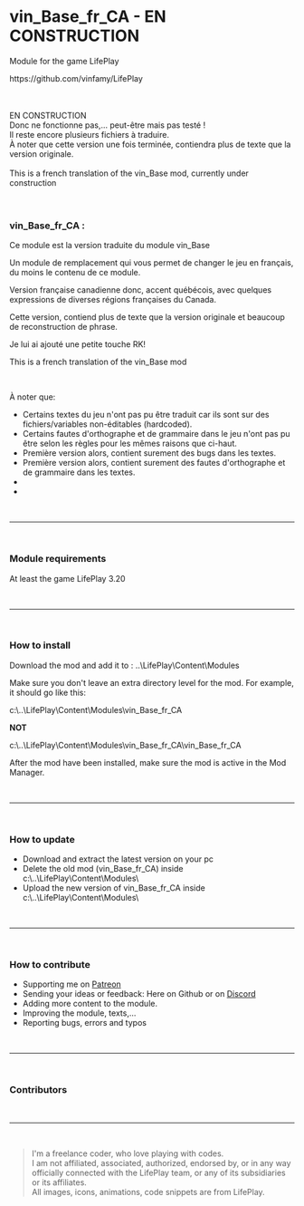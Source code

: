 <h1>vin_Base_fr_CA - EN CONSTRUCTION</h1> 
<p>Module for the game LifePlay</p>
<p>https://github.com/vinfamy/LifePlay</p>
<br><br>
EN CONSTRUCTION<br>
Donc ne fonctionne pas,... peut-être mais pas testé !<br>
Il reste encore plusieurs fichiers à traduire.<br>
À noter que cette version une fois terminée, contiendra plus de texte que la version originale.<br>
<br>
This is a french translation of the vin_Base mod, currently under construction<br>
<br>
<br>
<h3>vin_Base_fr_CA :</h3>
<p>Ce module est la version traduite du module vin_Base</p>
<p>Un module de remplacement qui vous permet de changer le jeu en français, du moins le contenu de ce module.</p>
<p>Version française canadienne donc, accent québécois, avec quelques expressions de diverses régions françaises du Canada.</p>
<p>Cette version, contiend plus de texte que la version originale et beaucoup de reconstruction de phrase.</p>
<p>Je lui ai ajouté une petite touche RK!</p>
<p></p>
<p>This is a french translation of the vin_Base mod</p>
<br>
<p>À noter que:</p>
<ul>
<li>Certains textes du jeu n'ont pas pu être traduit car ils sont sur des fichiers/variables non-éditables (hardcoded).</li>
<li>Certains fautes d'orthographe et de grammaire dans le jeu n'ont pas pu être selon les règles pour les mêmes raisons que ci-haut.</li>
<li>Première version alors, contient surement des bugs dans les textes.</li>
<li>Première version alors, contient surement des fautes d'orthographe et de grammaire dans les textes.</li>
<li></li>
<li></li>
</ul>
<br>
<hr>
<br>
<h3>Module requirements</h3>
<p>At least the game LifePlay 3.20</p>
<br>
<hr>
<br>
<h3>How to install</h3>
<p>Download the mod and add it to : ..\LifePlay\Content\Modules</p>
<p>Make sure you don't leave an extra directory level for the mod. For example, it should go like this:</p>
<p>c:\..\LifePlay\Content\Modules\vin_Base_fr_CA </p>
<p><strong>NOT</strong></p>
<p>c:\..\LifePlay\Content\Modules\vin_Base_fr_CA\vin_Base_fr_CA</p>
<p>After the mod have been installed, make sure the mod is active in the Mod Manager. </p>
<br>
<hr>
<br>
<h3>How to update</h3>
<ul>
<li>Download and extract the latest version on your pc</li>
<li>Delete the old mod (vin_Base_fr_CA) inside c:\..\LifePlay\Content\Modules\</li>
<li>Upload the new version of vin_Base_fr_CA inside c:\..\LifePlay\Content\Modules\</li>
</ul>
<br>
<hr>
<br>
<h3>How to contribute</h3>
<ul>
<li>Supporting me on <a href="https://www.patreon.com/raiderknight">Patreon</a></li>
<li>Sending your ideas or feedback: Here on Github or on <a href="https://discord.gg/d3U9E2wb4Y">Discord</a></li>
<li>Adding more content to the module.</li>
<li>Improving the module, texts,...</li>
<li>Reporting bugs, errors and typos</li>
</ul>
<br>
<hr>
<br>
<h3>Contributors</h3>
<br>
<hr>
<br>
<blockquote> I'm a freelance coder, who love playing with codes.<br>
I am not affiliated, associated, authorized, endorsed by, or in any way officially connected with the LifePlay team, or any of its subsidiaries or its affiliates.<br>
All images, icons, animations, code snippets are from LifePlay.</blockquote>